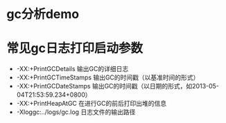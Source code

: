 # gc分析demo

# 常见gc日志打印启动参数
* -XX:+PrintGCDetails 输出GC的详细日志
* -XX:+PrintGCTimeStamps 输出GC的时间戳（以基准时间的形式）
* -XX:+PrintGCDateStamps 输出GC的时间戳（以日期的形式，如2013-05-04T21:53:59.234+0800）
* -XX:+PrintHeapAtGC 在进行GC的前后打印出堆的信息
* -Xloggc:../logs/gc.log 日志文件的输出路径

